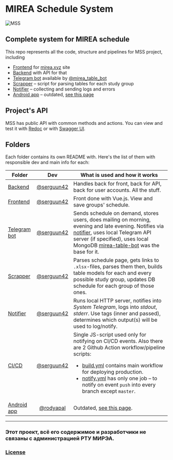 # MIREA Schedule System

![MSS](https://mirea.xyz/img/logo_wide_transparent.png)

## Complete system for MIREA schedule

This repo represents all the code, structure and pipelines for MSS project, including
* [Frontend](./frontend) for [mirea.xyz](https://mirea.xyz) site
* [Backend](./backend) with API for that
* [Telegram bot](./telegram) available by [@mirea_table_bot](https://t.me/mirea_table_bot)
* [Scrapper](./scrapper) – script for parsing tables for each study group
* [Notifier](./notifier) – collecting and sending logs and errors
* [Android app](./app) – outdated, [see this page](https://mirea.xyz/apps)

## Project's API

MSS has public API with common methods and actions. You can view and test it with [Redoc](https://mirea.xyz/docs/api/redoc.html) or with [Swagger UI](https://mirea.xyz/docs/api/swagger).

## Folders

Each folder contains its own README with. Here's the list of them with responsible dev and main info for each:

| Folder						| Dev											| What is used and how it works
| ----------------------------- | :-------------------------------------------: | -----------------------------
| [Backend](./backend)			| [@serguun42](https://github.com/serguun42)	| Handles back for front, back for API, back for user accounts. All the stuff.
| [Frontend](./frontend)		| [@serguun42](https://github.com/serguun42)	| Front done with Vue.js. View and save groups' schedule.
| [Telegram bot](./telegram)	| [@serguun42](https://github.com/serguun42)	| Sends schedule on demand, stores users, does mailing on morning, evening and late evening. Notifies via [notifier](./notifier), uses local Telegram API server (if specified), uses local MongoDB [mirea-table-bot](https://github.com/serguun42/mirea-table-bot) was the base for it.
| [Scrapper](./scrapper)		| [@serguun42](https://github.com/serguun42)	| Parses schedule page, gets links to `.xlsx`-files, parses them then, builds table models for each and every possible study group, updates DB schedule for each group of those ones.
| [Notifier](./notifier)		| [@serguun42](https://github.com/serguun42)	| Runs local HTTP server, notifies into *System Telegram*, logs into *stdout*, *stderr*. Use tags (inner and passed), determines which output(s) will be used to log/notify.
| [CI/CD](./cicd)				| [@serguun42](https://github.com/serguun42)	| Single JS-script used only for notifying on CI/CD events. Also there are 2 Github Action workflow/pipeline scripts:<br><ul><li>[build.yml](.github/workflows/build.yml) contains main workflow for deploying production.</li><li>[notify.yml](.github/workflows/notify.yml) has only one job – to notify on event `push` into every branch except `master`.</li></ul>
| [Android app](./app)			| [@rodyapal](https://github.com/rodyapal)		| Outdated, [see this page](https://mirea.xyz/apps).

---

### Этот проект, всё его содержимое и разработчики не связаны с администрацией РТУ МИРЭА.
### [License](./LICENSE)
